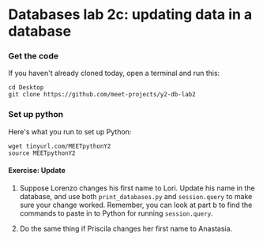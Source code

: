 # Databases lab 2c: updating data in a database

### Get the code

If you haven't already cloned today, open a terminal and run this:

    cd Desktop
    git clone https://github.com/meet-projects/y2-db-lab2

### Set up python

Here's what you run to set up Python:

    wget tinyurl.com/MEETpythonY2
    source MEETpythonY2

#### Exercise: Update
1. Suppose Lorenzo changes his first name to Lori. Update his name in the
   database, and use both `print_databases.py` and `session.query` to make sure
   your change worked. Remember, you can look at part b to find the commands to
   paste in to Python for running `session.query`.

2. Do the same thing if Priscila changes her first name to Anastasia.
